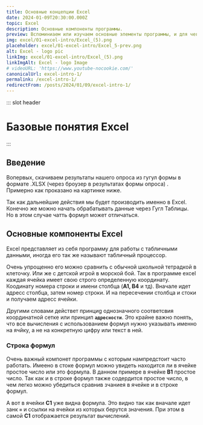 ```yaml
---
title: Основные концепции Excel
date: 2024-01-09T20:30:00.000Z
topic: Excel
description: Основные компоненты программы.
preview: Вспоминиаем или изучаем основные элементы программы, и для чего ее вообще применяюет.
img: excel/01-excel-intro/Excel_(5).png
placeholder: excel/01-excel-intro/Excel_5-prev.png
alt: Excel - logo pic
linkImg: excel/01-excel-intro/Excel_(5).png
linkImgAlt: Excel - logo Image
# videoURL: 'https://www.youtube-nocookie.com/'
canonicalUrl: excel-intro-1/
permalink: /excel-intro-1/
redirectFrom: /posts/2024/01/09/excel-intro-1/
---
```


::: slot header

# Базовые понятия Excel

:::

## Введение

Вопервых, скачиваем результаты нашего опроса из гугул формы в формате .XLSX (через броузер в результатах формы опроса) . Примерно как проказано на картинке ниже.

<div class="website-diagrams">
  <v-lazy-image
      :src="$withBase('/images/excel/01-excel-intro/01-save-from-browser.png')"
      :src-placeholder="$withBase('/images/excel/01-excel-intro/01-save-from-browser-prev.png')"
      alt="Save as XLSX Post Picture"
  />
</div>

Так как дальнейшие действия мы будет производить именно в Excel. Конечно же можно начать обрабатывать данные через Гугл Таблицы. Но в этом случае чатть формул может отличаться.

## Основные компоненты Excel

Excel представляет из себя программу для работы с табличными данными, иногда его так же называют табличный процессор.

<div class="zoom-image">
  <v-lazy-image
      :src="$withBase('/images/excel/01-excel-intro/02-main-work-window.png')"
      :src-placeholder="$withBase('/images/excel/01-excel-intro/02-main-work-window-prev.png')"
      alt="Excel working window"
  />
</div>

Очень упрощенно его можно сравнить с обычной школьной тетрадкой в клеточку. Или же с детской игрой в морской бой. Так в программе excel каждая ячейка имеет свою строго определенную координату. Коодинату номера строки и имени столбца (**A1, B4** и тд). Вначале идет адресс столбца, затем номер строки. И на пересечении столбца и стоки и получаем адресс ячейки.
<div class="zoom-image">
  <v-lazy-image
      :src="$withBase('/images/excel/01-excel-intro/03-selected-cell.png')"
      :src-placeholder="$withBase('/images/excel/01-excel-intro/03-selected-cell-prev.png')"
      alt="selected cell"
  />
</div>

Другими словами действeт принциg однозначного соответсвия координатной сетке или принцип <code class="inline-code-block">**адресности**</code>.
Это крайне важно понять, что все вычисления с использованием формул нужно указывать именно на ячйку, а не на конкретную цифру или текст в ней.

### Строка формул

Очень важный компонет программы с которым нампредстоит часто работать. Имеено в стоке формул можно увидеть находится ли в ячейке простое число или это формула.
В данном примере в ячейке **B1** простое число. Так как и в строке формул также содердится простое число, в чем легко можно убедиться сравнив зчаниея в ячейке и в строке формул.
<div class="zoom-image">
  <v-lazy-image
      :src="$withBase('/images/excel/01-excel-intro/04-simple-number-cell.png')"
      :src-placeholder="$withBase('/images/excel/01-excel-intro/04-simple-number-cell-prev.png')"
      alt="selected cell"
  />
</div>

А вот в ячейки **C1** уже видна формула. Это видно так как вначале идет занк <code class="inline-code-block">**=**</code> и ссылки на ячейки из которых берутся значения. При этом в самой **C1** отображается результат вычислений.
<div class="zoom-image">
  <v-lazy-image
      :src="$withBase('/images/excel/01-excel-intro/05-simple-formula-cell.png')"
      :src-placeholder="$withBase('/images/excel/01-excel-intro/05-simple-formula-cell-prev.png')"
      alt="selected cell"
  />
</div>


<script>
import VLazyImage from 'v-lazy-image/v2/v-lazy-image.es.js';

export default {
  components: {
    VLazyImage
  }
}
</script>

<style lang="stylus" scoped>
.website-diagrams
  width: 30.6875rem
  margin: 0 auto
  .v-lazy-image
    filter: blur(0.375rem)
    will-change: filter
    width: 100%
  .v-lazy-image-loaded
    transition: filter 0.7s
    filter: blur(0)
.zoom-image
  width: 30.6875rem
  margin: 0 auto
  .v-lazy-image
    filter: blur(0.375rem)
    will-change: filter
  .v-lazy-image-loaded
    transition: filter 0.7s
    filter: blur(0)
</style>